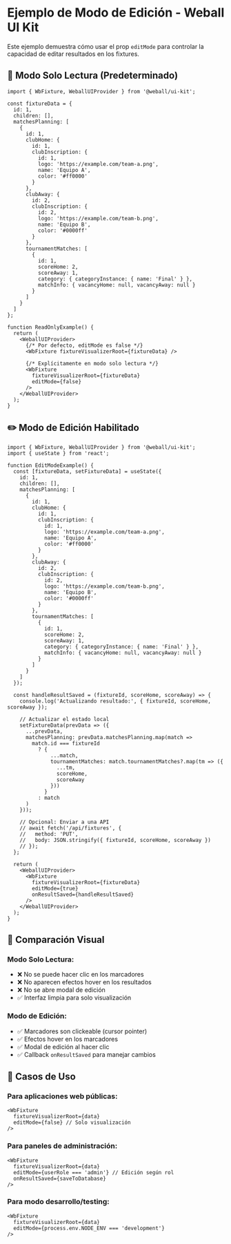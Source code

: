 # Ejemplo de Modo de Edición - Weball UI Kit

Este ejemplo demuestra cómo usar el prop `editMode` para controlar la capacidad de editar resultados en los fixtures.

## 🔧 Modo Solo Lectura (Predeterminado)

```tsx
import { WbFixture, WeballUIProvider } from '@weball/ui-kit';

const fixtureData = {
  id: 1,
  children: [],
  matchesPlanning: [
    {
      id: 1,
      clubHome: {
        id: 1,
        clubInscription: {
          id: 1,
          logo: 'https://example.com/team-a.png',
          name: 'Equipo A',
          color: '#ff0000'
        }
      },
      clubAway: {
        id: 2,
        clubInscription: {
          id: 2,
          logo: 'https://example.com/team-b.png',
          name: 'Equipo B',
          color: '#0000ff'
        }
      },
      tournamentMatches: [
        {
          id: 1,
          scoreHome: 2,
          scoreAway: 1,
          category: { categoryInstance: { name: 'Final' } },
          matchInfo: { vacancyHome: null, vacancyAway: null }
        }
      ]
    }
  ]
};

function ReadOnlyExample() {
  return (
    <WeballUIProvider>
      {/* Por defecto, editMode es false */}
      <WbFixture fixtureVisualizerRoot={fixtureData} />
      
      {/* Explícitamente en modo solo lectura */}
      <WbFixture 
        fixtureVisualizerRoot={fixtureData} 
        editMode={false}
      />
    </WeballUIProvider>
  );
}
```

## ✏️ Modo de Edición Habilitado

```tsx
import { WbFixture, WeballUIProvider } from '@weball/ui-kit';
import { useState } from 'react';

function EditModeExample() {
  const [fixtureData, setFixtureData] = useState({
    id: 1,
    children: [],
    matchesPlanning: [
      {
        id: 1,
        clubHome: {
          id: 1,
          clubInscription: {
            id: 1,
            logo: 'https://example.com/team-a.png',
            name: 'Equipo A',
            color: '#ff0000'
          }
        },
        clubAway: {
          id: 2,
          clubInscription: {
            id: 2,
            logo: 'https://example.com/team-b.png',
            name: 'Equipo B',
            color: '#0000ff'
          }
        },
        tournamentMatches: [
          {
            id: 1,
            scoreHome: 2,
            scoreAway: 1,
            category: { categoryInstance: { name: 'Final' } },
            matchInfo: { vacancyHome: null, vacancyAway: null }
          }
        ]
      }
    ]
  });

  const handleResultSaved = (fixtureId, scoreHome, scoreAway) => {
    console.log('Actualizando resultado:', { fixtureId, scoreHome, scoreAway });
    
    // Actualizar el estado local
    setFixtureData(prevData => ({
      ...prevData,
      matchesPlanning: prevData.matchesPlanning.map(match => 
        match.id === fixtureId
          ? {
              ...match,
              tournamentMatches: match.tournamentMatches?.map(tm => ({
                ...tm,
                scoreHome,
                scoreAway
              }))
            }
          : match
      )
    }));

    // Opcional: Enviar a una API
    // await fetch('/api/fixtures', {
    //   method: 'PUT',
    //   body: JSON.stringify({ fixtureId, scoreHome, scoreAway })
    // });
  };

  return (
    <WeballUIProvider>
      <WbFixture 
        fixtureVisualizerRoot={fixtureData} 
        editMode={true}
        onResultSaved={handleResultSaved}
      />
    </WeballUIProvider>
  );
}
```

## 🔄 Comparación Visual

### Modo Solo Lectura:
- ❌ No se puede hacer clic en los marcadores
- ❌ No aparecen efectos hover en los resultados
- ❌ No se abre modal de edición
- ✅ Interfaz limpia para solo visualización

### Modo de Edición:
- ✅ Marcadores son clickeable (cursor pointer)
- ✅ Efectos hover en los marcadores
- ✅ Modal de edición al hacer clic
- ✅ Callback `onResultSaved` para manejar cambios

## 🚀 Casos de Uso

### Para aplicaciones web públicas:
```tsx
<WbFixture 
  fixtureVisualizerRoot={data} 
  editMode={false} // Solo visualización
/>
```

### Para paneles de administración:
```tsx
<WbFixture 
  fixtureVisualizerRoot={data} 
  editMode={userRole === 'admin'} // Edición según rol
  onResultSaved={saveToDatabase}
/>
```

### Para modo desarrollo/testing:
```tsx
<WbFixture 
  fixtureVisualizerRoot={data} 
  editMode={process.env.NODE_ENV === 'development'}
/>
```
